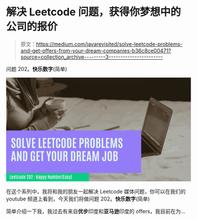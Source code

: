 # 解决 Leetcode 问题，获得你梦想中的公司的报价

> 原文：<https://medium.com/javarevisited/solve-leetcode-problems-and-get-offers-from-your-dream-companies-b36c8ce00471?source=collection_archive---------3----------------------->

问题 202。**快乐数字**(简单)

![](img/0506f9ea59ea1234a1b9cf0131286fb0.png)

在这个系列中，我将和我的朋友一起解决 Leetcode 媒体问题，你可以在我们的 youtube 频道上看到，今天我们将做问题 202。**快乐数字**(简单)

简单介绍一下我，我过去有来自**优步**印度和**亚马逊**印度的 offers，我目前在为…